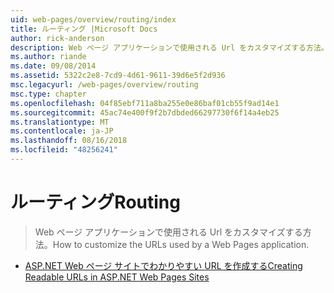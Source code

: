 ```yaml
---
uid: web-pages/overview/routing/index
title: ルーティング |Microsoft Docs
author: rick-anderson
description: Web ページ アプリケーションで使用される Url をカスタマイズする方法。
ms.author: riande
ms.date: 09/08/2014
ms.assetid: 5322c2e8-7cd9-4d61-9611-39d6e5f2d936
msc.legacyurl: /web-pages/overview/routing
msc.type: chapter
ms.openlocfilehash: 04f85ebf711a8ba255e0e86baf01cb55f9ad14e1
ms.sourcegitcommit: 45ac74e400f9f2b7dbded66297730f6f14a4eb25
ms.translationtype: MT
ms.contentlocale: ja-JP
ms.lasthandoff: 08/16/2018
ms.locfileid: "48256241"
---
```

<a name="routing"></a><span data-ttu-id="16015-103">ルーティング</span><span class="sxs-lookup"><span data-stu-id="16015-103">Routing</span></span>
====================
> <span data-ttu-id="16015-104">Web ページ アプリケーションで使用される Url をカスタマイズする方法。</span><span class="sxs-lookup"><span data-stu-id="16015-104">How to customize the URLs used by a Web Pages application.</span></span>


- [<span data-ttu-id="16015-105">ASP.NET Web ページ サイトでわかりやすい URL を作成する</span><span class="sxs-lookup"><span data-stu-id="16015-105">Creating Readable URLs in ASP.NET Web Pages Sites</span></span>](creating-readable-urls-in-aspnet-web-pages-sites.md)

